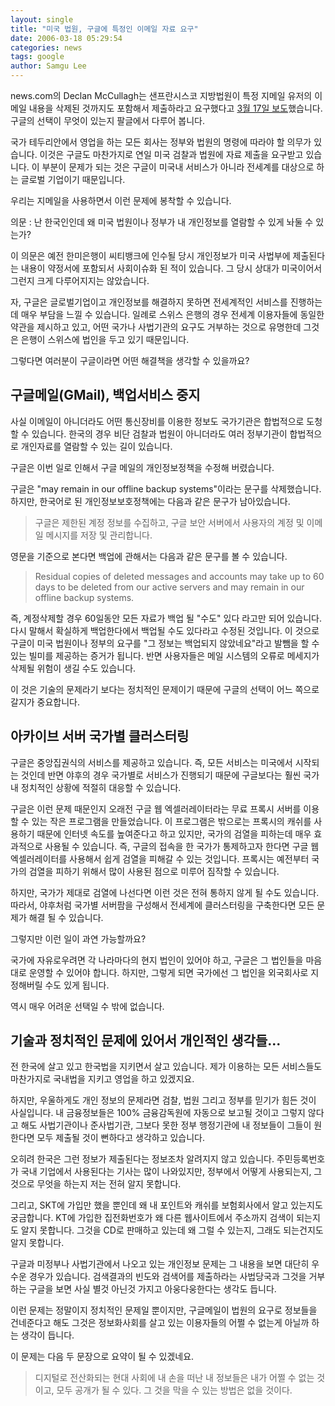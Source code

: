```yaml
---
layout: single
title: "미국 법원, 구글에 특정인 이메일 자료 요구"
date: 2006-03-18 05:29:54
categories: news
tags: google
author: Samgu Lee
---
```


news.com의 Declan McCullagh는 샌프란시스코 지방법원이 특정 지메일 유저의 이메일 내용을 삭제된 것까지도 포함해서 제출하라고 요구했다고 [3월 17일 보도](http://news.com.com/2100-1047_3-6050295.html)했습니다. 구글의 선택이 무엇이 있는지 팔글에서 다루어 봅니다.

국가 테두리안에서 영업을 하는 모든 회사는 정부와 법원의 명령에 따라야 할 의무가 있습니다. 이것은 구글도 마찬가지로 연일 미국 검찰과 법원에 자료 제출을 요구받고 있습니다. 이 부분이 문제가 되는 것은 구글이 미국내 서비스가 아니라 전세계를 대상으로 하는 글로벌 기업이기 때문입니다.

우리는 지메일을 사용하면서 이런 문제에 봉착할 수 있습니다.

의문 : 난 한국인인데 왜 미국 법원이나 정부가 내 개인정보를 열람할 수 있게 놔둘 수 있는가?

이 의문은 예전 한미은행이 씨티뱅크에 인수될 당시 개인정보가 미국 사법부에 제출된다는 내용이 약정서에 포함되서 사회이슈화 된 적이 있습니다. 그 당시 상대가 미국이어서 그런지 크게 다루어지지는 않았습니다.

자, 구글은 글로벌기업이고 개인정보를 해결하지 못하면 전세계적인 서비스를 진행하는데 매우 부담을 느낄 수 있습니다. 일례로 스위스 은행의 경우 전세계 이용자들에 동일한 약관을 제시하고 있고, 어떤 국가나 사법기관의 요구도 거부하는 것으로 유명한데 그것은 은행이 스위스에 법인을 두고 있기 때문입니다.

그렇다면 여러분이 구글이라면 어떤 해결책을 생각할 수 있을까요?

## 구글메일(GMail), 백업서비스 중지

사실 이메일이 아니더라도 어떤 통신장비를 이용한 정보도 국가기관은 합법적으로 도청할 수 있습니다. 한국의 경우 비단 검찰과 법원이 아니더라도 여러 정부기관이 합법적으로 개인자료를 열람할 수 있는 길이 있습니다.

구글은 이번 일로 인해서 구글 메일의 개인정보정책을 수정해 버렸습니다.

구글은 "may remain in our offline backup systems"이라는 문구를 삭제했습니다. 하지만, 한국어로 된 개인정보보호정책에는 다음과 같은 문구가 남아있습니다.

> 구글은 제한된 계정 정보를 수집하고, 구글 보안 서버에서 사용자의 계정 및 이메일 메시지를 저장 및 관리합니다.

영문을 기준으로 본다면 백업에 관해서는 다음과 같은 문구를 볼 수 있습니다.

> Residual copies of deleted messages and accounts may take up to 60 days to be deleted from our active servers and may remain in our offline backup systems.

즉, 계정삭제할 경우 60일동안 모든 자료가 백업 될 "수도" 있다 라고만 되어 있습니다. 다시 말해서 확실하게 백업한다에서 백업될 수도 있다라고 수정된 것입니다. 이 것으로 구글이 미국 법원이나 정부의 요구를 "그 정보는 백업되지 않았네요"라고 발뺌을 할 수 있는 빌미를 제공하는 증거가 됩니다. 반면 사용자들은 메일 시스템의 오류로 메세지가 삭제될 위험이 생길 수도 있습니다.

이 것은 기술의 문제라기 보다는 정치적인 문제이기 때문에 구글의 선택이 어느 쪽으로 갈지가 중요합니다.

## 아카이브 서버 국가별 클러스터링

구글은 중앙집권식의 서비스를 제공하고 있습니다. 즉, 모든 서비스는 미국에서 시작되는 것인데 반면 야후의 경우 국가별로 서비스가 진행되기 때문에 구글보다는 훨씬 국가내 정치적인 상황에 적절히 대응할 수 있습니다.

구글은 이런 문제 때문인지 오래전 구글 웹 엑셀러레이터라는 무료 프록시 서버를 이용할 수 있는 작은 프로그램을 만들었습니다. 이 프로그램은 밖으로는 프록시의 캐쉬를 사용하기 때문에 인터넷 속도를 높여준다고 하고 있지만, 국가의 검열을 피하는데 매우 효과적으로 사용될 수 있습니다. 즉, 구글의 접속을 한 국가가 통제하고자 한다면 구글 웹 엑셀러레이터를 사용해서 쉽게 검열을 피해갈 수 있는 것입니다. 프록시는 예전부터 국가의 검열을 피하기 위해서 많이 사용된 점으로 미루어 짐작할 수 있습니다.

하지만, 국가가 제대로 검열에 나선다면 이런 것은 전혀 통하지 않게 될 수도 있습니다. 따라서, 야후처럼 국가별 서버팜을 구성해서 전세계에 클러스터링을 구축한다면 모든 문제가 해결 될 수 있습니다.

그렇지만 이런 일이 과연 가능할까요?

국가에 자유로우려면 각 나라마다의 현지 법인이 있어야 하고, 구글은 그 법인들을 마음대로 운영할 수 있어야 합니다. 하지만, 그렇게 되면 국가에선 그 법인을 외국회사로 지정해버릴 수도 있게 됩니다.

역시 매우 어려운 선택일 수 밖에 없습니다.

## 기술과 정치적인 문제에 있어서 개인적인 생각들...

전 한국에 살고 있고 한국법을 지키면서 살고 있습니다. 제가 이용하는 모든 서비스들도 마찬가지로 국내법을 지키고 영업을 하고 있겠지요.

하지만, 우울하게도 개인 정보의 문제라면 검찰, 법원 그리고 정부를 믿기가 힘든 것이 사실입니다. 내 금융정보들은 100% 금융감독원에 자동으로 보고될 것이고 그렇지 않다고 해도 사법기관이나 준사법기관, 그보다 못한 정부 행정기관에 내 정보들이 그들이 원한다면 모두 제출될 것이 뻔하다고 생각하고 있습니다.

오히려 한국은 그런 정보가 제출된다는 정보조차 알려지지 않고 있습니다. 주민등록번호가 국내 기업에서 사용된다는 기사는 많이 나와있지만, 정부에서 어떻게 사용되는지, 그 것으로 무엇을 하는지 저는 전혀 알지 못합니다.

그리고, SKT에 가입만 했을 뿐인데 왜 내 포인트와 캐쉬를 보험회사에서 알고 있는지도 궁금합니다. KT에 가입한 집전화번호가 왜 다른 웹사이트에서 주소까지 검색이 되는지도 알지 못합니다. 그것을 CD로 판매하고 있는데 왜 그럴 수 있는지, 그래도 되는건지도 알지 못합니다.

구글과 미정부나 사법기관에서 나오고 있는 개인정보 문제는 그 내용을 보면 대단히 우수운 경우가 있습니다. 검색결과의 빈도와 검색어를 제출하라는 사법당국과 그것을 거부하는 구글을 보면 사실 별것 아닌것 가지고 아웅다웅한다는 생각도 듭니다.

이런 문제는 정말이지 정치적인 문제일 뿐이지만, 구글메일이 법원의 요구로 정보들을 건네준다고 해도 그것은 정보화사회를 살고 있는 이용자들의 어쩔 수 없는게 아닐까 하는 생각이 듭니다.

이 문제는 다음 두 문장으로 요약이 될 수 있겠네요.

> 디지털로 전산화되는 현대 사회에 내 손을 떠난 내 정보들은 내가 어쩔 수 없는 것이고, 모두 공개가 될 수 있다. 그 것을 막을 수 있는 방법은 없을 것이다.
